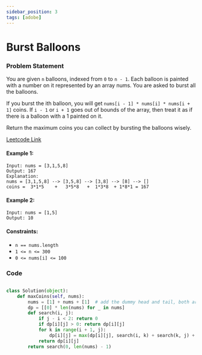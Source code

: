 ```yaml
---
sidebar_position: 3
tags: [adobe]
---
```


# Burst Balloons

### Problem Statement

You are given `n` balloons, indexed from `0` to `n - 1`. Each balloon is painted with a number on it represented by an array nums. You are asked to burst all the balloons.

If you burst the ith balloon, you will get `nums[i - 1] * nums[i] * nums[i + 1]` coins. If `i - 1` or `i + 1` goes out of bounds of the array, then treat it as if there is a balloon with a 1 painted on it.

Return the maximum coins you can collect by bursting the balloons wisely.

[Leetcode Link](https://leetcode.com/problems/burst-balloons/)

#### Example 1:

```
Input: nums = [3,1,5,8]
Output: 167
Explanation:
nums = [3,1,5,8] --> [3,5,8] --> [3,8] --> [8] --> []
coins =  3*1*5    +   3*5*8   +  1*3*8  + 1*8*1 = 167
```

#### Example 2:

```
Input: nums = [1,5]
Output: 10
```

#### Constraints:

- `n == nums.length`
- `1 <= n <= 300`
- `0 <= nums[i] <= 100`

### Code

```python title="Python Code"

class Solution(object):
    def maxCoins(self, nums):
        nums = [1] + nums + [1]  # add the dummy head and tail, both are left till end and DO NOT burst them.
        dp = [[0] * len(nums) for _ in nums]
        def search(i, j):
            if j - i < 2: return 0
            if dp[i][j] > 0: return dp[i][j]
            for k in range(i + 1, j):
                dp[i][j] = max(dp[i][j], search(i, k) + search(k, j) + nums[i] * nums[k] * nums[j])
            return dp[i][j]
        return search(0, len(nums) - 1)

```
